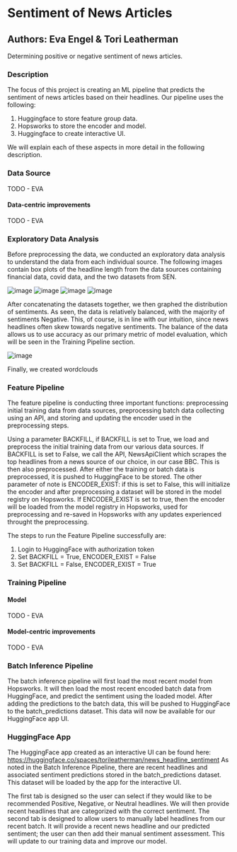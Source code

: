 # Sentiment of News Articles
## Authors: Eva Engel & Tori Leatherman
Determining positive or negative sentiment of news articles.

### Description
The focus of this project is creating an ML pipeline that predicts the sentiment of news articles based on their headlines. Our pipeline uses the following:
1. Huggingface to store feature group data.
2. Hopsworks to store the encoder and model.
3. Huggingface to create interactive UI.

We will explain each of these aspects in more detail in the following description.

### Data Source

TODO - EVA
#### Data-centric improvements
TODO - EVA

### Exploratory Data Analysis
Before preprocessing the data, we conducted an exploratory data analysis to understand the data from each individual source. The following images contain box plots of the headline length from the data sources containing financial data, covid data, and the two datasets from SEN.

![image](https://user-images.githubusercontent.com/113507754/212493322-5120c7aa-a156-42b3-bf8c-41258d818289.png)
![image](https://user-images.githubusercontent.com/113507754/212493330-fe05b823-8aed-42c0-8a02-59106d60b67b.png)
![image](https://user-images.githubusercontent.com/113507754/212493338-ad418e9b-40c7-4b69-970f-93f5dc5a9b21.png)
![image](https://user-images.githubusercontent.com/113507754/212493345-79b550df-dc06-4249-9b48-54552c95eff6.png)

After concatenating the datasets together, we then graphed the distribution of sentiments. As seen, the data is relatively balanced, with the majority of sentiments Negative. This, of course, is in line with our intuition, since news headlines often skew towards negative sentiments. The balance of the data allows us to use accuracy as our primary metric of model evaluation, which will be seen in the Training Pipeline section. 

![image](https://user-images.githubusercontent.com/113507754/212493829-6ae6f3aa-ebfa-474e-93b9-01b330d8e6e1.png)

Finally, we created wordclouds 

### Feature Pipeline
The feature pipeline is conducting three important functions: preprocessing initial training data from data sources, preprocessing batch data collecting using an API, and storing and updating the encoder used in the preprocessing steps. 

Using a parameter BACKFILL, if BACKFILL is set to True, we load and preprocess the initial training data from our various data sources. If BACKFILL is set to False, we call the API, NewsApiClient which scrapes the top headlines from a news source of our choice, in our case BBC. This is then also preprocessed. After either the training or batch data is preprocessed, it is pushed to HuggingFace to be stored. The other parameter of note is ENCODER_EXIST: if this is set to False, this will initialize the encoder and after preprocessing a dataset will be stored in the model registry on Hopsworks. If ENCODER_EXIST is set to true, then the encoder will be loaded from the model registry in Hopsworks, used for preprocessing and re-saved in Hopsworks with any updates experienced throught the preprocessing.

The steps to run the Feature Pipeline successfully are:
 1. Login to HuggingFace with authorization token
 2. Set BACKFILL = True, ENCODER_EXIST = False
 3. Set BACKFILL = False, ENCODER_EXIST = True

### Training Pipeline

#### Model 
TODO - EVA
#### Model-centric improvements
TODO - EVA


### Batch Inference Pipeline
The batch inference pipeline will first load the most recent model from Hopsworks. It will then load the most recent encoded batch data from HuggingFace, and predict the sentiment using the loaded model. After adding the predictions to the batch data, this will be pushed to HuggingFace to the batch_predictions dataset. This data will now be available for our HuggingFace app UI.

### HuggingFace App
The HuggingFace app created as an interactive UI can be found here: https://huggingface.co/spaces/torileatherman/news_headline_sentiment As noted in the Batch Inference Pipeline, there are recent headlines and associated sentiment predictions stored in the batch_predictions dataset. This dataset will be loaded by the app for the interactive UI.

The first tab is designed so the user can select if they would like to be recommended Positive, Negative, or Neutral headlines. We will then provide recent headlines that are categorized with the correct sentiment. 
The second tab is designed to allow users to manually label headlines from our recent batch. It will provide a recent news headline and our predicted sentiment; the user can then add their manual sentiment assessment. This will update to our training data and improve our model.
